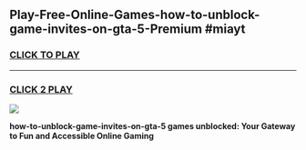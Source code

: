 
## Play-Free-Online-Games-how-to-unblock-game-invites-on-gta-5-Premium #miayt
<h3>
<a href="https://premium.freeplayer.one?title=how-to-unblock-game-invites-on-gta-5&ref=8M">CLICK TO PLAY</a></h3>
<hr>

<h3>
<a href="https://premium.freeplayer.one?title=how-to-unblock-game-invites-on-gta-5&ref=8M">CLICK 2 PLAY</a>
  
</h3>

<a href="https://premium.freeplayer.one?title=how-to-unblock-game-invites-on-gta-5&ref=8M"><img src="https://clearcache.store/games.png"></a>


**how-to-unblock-game-invites-on-gta-5 games unblocked: Your Gateway to Fun and Accessible Online Gaming**
